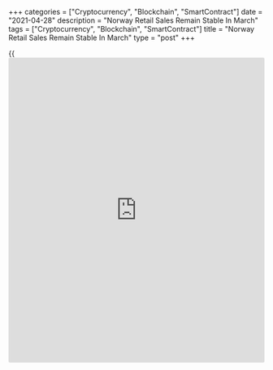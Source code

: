 +++
categories = ["Cryptocurrency", "Blockchain", "SmartContract"]
date = "2021-04-28"
description = "Norway Retail Sales Remain Stable In March"
tags = ["Cryptocurrency", "Blockchain", "SmartContract"]
title = "Norway Retail Sales Remain Stable In March"
type = "post"
+++

{{<iframe id="large-banner" src="https://www.bounty.group/#slide=12.0" width="100%" height="600" scrolling="no" style="border: 0px solid rgb(216, 221, 230); border-radius: 3px;">}}

Norway's retail sales remained stable in March, figures from Statistics
Norway showed on Wednesday.

Retail sales remained unchanged month-on-month in March, after a 0.3
percent decrease in February.

Sales not in stores accelerated 4.7 percent monthly in March. Sales of
non-specialized stores and food, beverages surged by 2.9 percent and 4.5
percent, respectively.

Excluding motor vehicles and gas stations, retail sales rose 0.4 percent
monthly in March, reversing a 0.4 percent decrease in the preceding
month.

On a year-on-year basis, retail sales increased 6.7 percent in March,
following a 6.1 percent rise in the prior month.

Separate data from the statistical office showed that the household
consumption declined a seasonally adjusted 1.9 percent month-on-month in
March, after a 0.2 percent rise in February.

For comments and feedback [contact](https://www.playgroundfx.com/contact/): editorial@rtt[news](https://www.letsplayfx.com/blog/forex-news-website/).com

[Economic News][1]

 **What parts of the world are seeing the best (and worst) economic
performances lately? Click[here][2] to check out our [Econ Scorecard][2]
and find out! See up-to-the-moment [ranking](https://www.playgroundfx.com/blog/crypto-exchange-ranking/)s for the best and worst
performers in [GDP][3], [unemployment rate][4], [inflation][5] and much
more.**

   1. www.rtt[news](https://www.letsplayfx.com/blog/forex-news-website/).com/Content/EconomicNews.aspx
   2. www.rtt[news](https://www.letsplayfx.com/blog/forex-news-website/).com/economic-scorecard/world-rank/retail-sales/highest-performance.aspx
   3. www.rtt[news](https://www.letsplayfx.com/blog/forex-news-website/).com/economic-scorecard/world-rank/GDP/highest-performance.aspx
   4. www.rtt[news](https://www.letsplayfx.com/blog/forex-news-website/).com/economic-scorecard/world-rank/unemployment-rate/lowest-performance.aspx
   5. www.rtt[news](https://www.letsplayfx.com/blog/forex-news-website/).com/economic-scorecard/world-rank/CPI/highest-performance.aspx